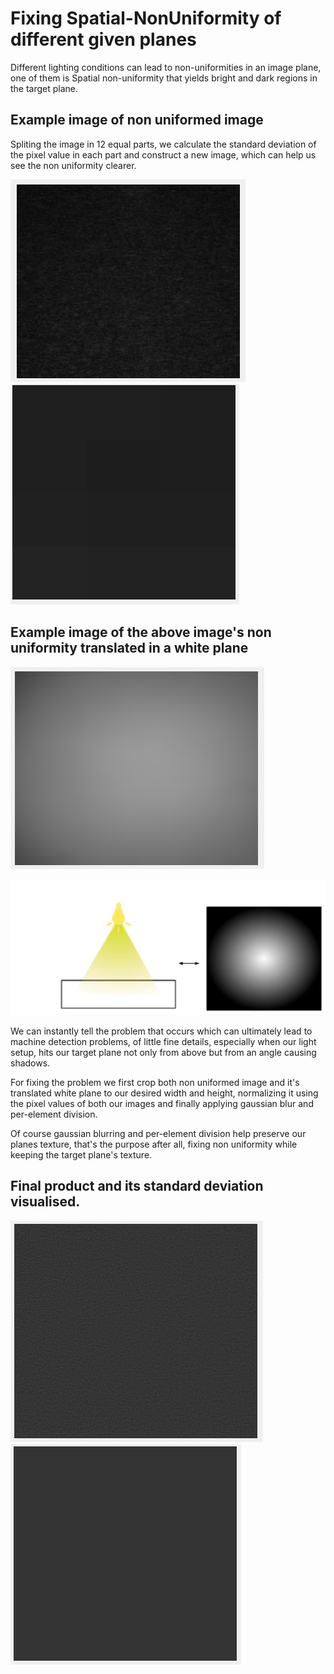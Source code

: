 # Fixing Spatial-NonUniformity of different given planes

Different lighting conditions can lead to non-uniformities in an image plane,
one of them is Spatial non-uniformity that yields bright and dark regions in the target plane.

## Example image of non uniformed image

Spliting the image in 12 equal parts, we calculate the standard deviation of the pixel value in each part and construct
a new image, which can help us see the non uniformity clearer.

![nonUniform](https://github.com/KemerDev/Spatial-NonUniformityFix/blob/master/images/original.PNG "Our non uniformed image")
![nonUniform](https://github.com/KemerDev/Spatial-NonUniformityFix/blob/master/images/parts.PNG "Our non uniformed image")

## Example image of the above image's non uniformity translated in a white plane

![nonUniform](https://github.com/KemerDev/Spatial-NonUniformityFix/blob/master/images/whiteEq.PNG "Our non uniformed images")

![nonUniform](https://github.com/KemerDev/Spatial-NonUniformityFix/blob/master/images/target.PNG "Our non uniformed target")

We can instantly tell the problem that occurs which can ultimately lead to machine detection problems, of little fine details,
especially when our light setup, hits our target plane not only from above but from an angle causing shadows.

For fixing the problem we first crop both non uniformed image and it's translated white plane to our desired width and height,
normalizing it using the pixel values of both our images and finally applying gaussian blur and per-element division.

Of course gaussian blurring and per-element division help preserve our planes texture, that's the purpose after all,
fixing non uniformity while keeping the target plane's texture.

## Final product and its standard deviation visualised.

![nonUniform](https://github.com/KemerDev/Spatial-NonUniformityFix/blob/master/images/finalProduct.PNG "fixed plane")
![nonUniform](https://github.com/KemerDev/Spatial-NonUniformityFix/blob/master/images/stdDiv.PNG "fixed plane stdDiv")
